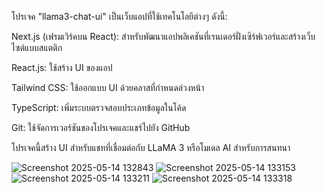 โปรเจค "llama3-chat-ui" เป็นเว็บแอปที่ใช้เทคโนโลยีต่างๆ ดังนี้:

Next.js (เฟรมเวิร์คบน React): สำหรับพัฒนาแอปพลิเคชันที่เรนเดอร์ฝั่งเซิร์ฟเวอร์และสร้างเว็บไซต์แบบสแตติก

React.js: ใช้สร้าง UI ของแอป

Tailwind CSS: ใช้ออกแบบ UI ด้วยคลาสที่กำหนดล่วงหน้า

TypeScript: เพิ่มระบบตรวจสอบประเภทข้อมูลในโค้ด

Git: ใช้จัดการเวอร์ชันของโปรเจคและแชร์ไปยัง GitHub

โปรเจคนี้สร้าง UI สำหรับแชทที่เชื่อมต่อกับ LLaMA 3 หรือโมเดล AI สำหรับการสนทนา

![Screenshot 2025-05-14 132843](https://github.com/user-attachments/assets/a8bfb0af-b999-40ac-901c-93e525fd327e)
![Screenshot 2025-05-14 133153](https://github.com/user-attachments/assets/3be54262-abbd-4895-be10-ce6d62020afa)
![Screenshot 2025-05-14 133211](https://github.com/user-attachments/assets/394bc6cf-563e-49b9-aaec-03750b4a741d)
![Screenshot 2025-05-14 133318](https://github.com/user-attachments/assets/e13cb77a-0413-4bed-9a2c-18403b89b3bd)

